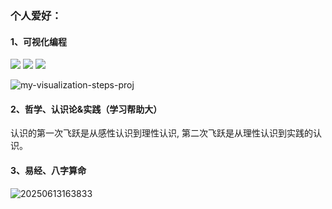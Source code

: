 ### 个人爱好：

#### 1、可视化编程

[![](https://img.shields.io/endpoint?url=https://awards.antv.vision/liaodalin19903-g6-contributor.json)](https://github.com/antvis/g6)
[![](https://img.shields.io/endpoint?url=https://awards.antv.vision/liaodalin19903-x6-contributor.json)](https://github.com/antvis/x6)
[![](https://img.shields.io/endpoint?url=https://awards.antv.vision/liaodalin19903-g6-skilled.json)](https://github.com/antvis/g6)


![my-visualization-steps-proj](https://github.com/user-attachments/assets/95fc12a2-3110-48a6-ac24-a8b4b33410eb)

#### 2、哲学、认识论&实践（学习帮助大）
认识的第一次飞跃是从感性认识到理性认识,
第二次飞跃是从理性认识到实践的认识。

#### 3、易经、八字算命
![20250613163833](https://github.com/user-attachments/assets/af3af045-8638-43fb-ae97-0c97f156a326)

